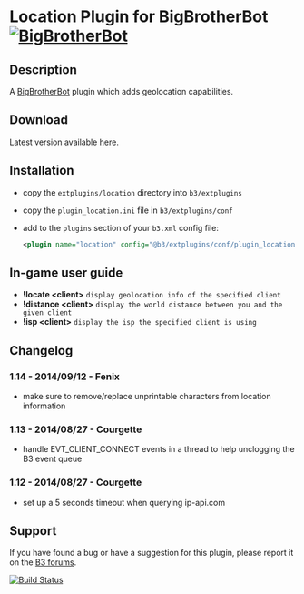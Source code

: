 Location Plugin for BigBrotherBot [![BigBrotherBot](http://i.imgur.com/7sljo4G.png)][B3]
=================================

Description
-----------

A [BigBrotherBot][B3] plugin which adds geolocation capabilities.

Download
--------

Latest version available [here](https://github.com/danielepantaleone/b3-plugin-location/archive/master.zip).

Installation
------------

* copy the `extplugins/location` directory into `b3/extplugins`
* copy the `plugin_location.ini` file in `b3/extplugins/conf`
* add to the `plugins` section of your `b3.xml` config file:

  ```xml
  <plugin name="location" config="@b3/extplugins/conf/plugin_location.ini" />
  ```

In-game user guide
------------------

* **!locate &lt;client&gt;** `display geolocation info of the specified client`
* **!distance &lt;client&gt;** `display the world distance between you and the given client`
* **!isp &lt;client&gt;** `display the isp the specified client is using`


Changelog
---------
### 1.14 - 2014/09/12 - Fenix
- make sure to remove/replace unprintable characters from location information

### 1.13 - 2014/08/27 - Courgette
- handle EVT_CLIENT_CONNECT events in a thread to help unclogging the B3 event queue

### 1.12 - 2014/08/27 - Courgette
- set up a 5 seconds timeout when querying ip-api.com

Support
-------

If you have found a bug or have a suggestion for this plugin, please report it on the [B3 forums][Support].


[B3]: http://www.bigbrotherbot.net/ "BigBrotherBot (B3)"
[Support]: http://forum.bigbrotherbot.net/plugins-by-fenix/location-plugin "Support topic on the B3 forums"

[![Build Status](https://travis-ci.org/danielepantaleone/b3-plugin-location.svg?branch=master)](https://travis-ci.org/danielepantaleone/b3-plugin-location)
